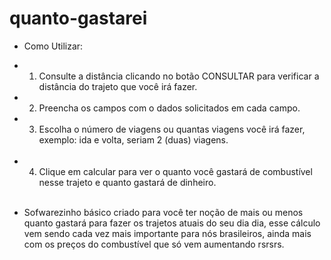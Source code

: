 # quanto-gastarei

* Como Utilizar:
* 1) Consulte a distância clicando no botão CONSULTAR para verificar a distância do trajeto que você irá fazer.

* 2) Preencha os campos com o dados solicitados em cada campo.

* 3) Escolha o número de viagens ou quantas viagens você irá fazer, exemplo: ida e volta, seriam 2 (duas) viagens. <br><br>

* 4) Clique em calcular para ver o quanto você gastará de combustível nesse trajeto e quanto gastará de dinheiro. 
 <br><br>


* Sofwarezinho básico criado para você ter noção de
    mais ou menos quanto gastará para fazer os trajetos
    atuais do seu dia dia, esse cálculo vem sendo cada vez mais
    importante para nós brasileiros, ainda mais com os preços do
    combustível que só vem aumentando rsrsrs.
